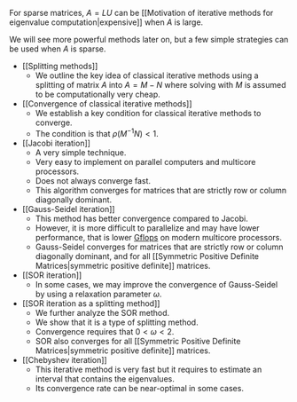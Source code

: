 For sparse matrices, $A = LU$ can be [[Motivation of iterative methods for eigenvalue computation|expensive]] when $A$ is large.

We will see more powerful methods later on, but a few simple strategies can be used when $A$ is sparse.

- [[Splitting methods]]
	- We outline the key idea of classical iterative methods using a splitting of matrix $A$ into $A=M-N$ where solving with $M$ is assumed to be computationally very cheap.
- [[Convergence of classical iterative methods]]
	- We establish a key condition for classical iterative methods to converge.
	- The condition is that $\rho(M^{-1}N) < 1$.
- [[Jacobi iteration]]
	- A very simple technique.
	- Very easy to implement on parallel computers and multicore processors.
	- Does not always converge fast.
	- This algorithm converges for matrices that are strictly row or column diagonally dominant.
- [[Gauss-Seidel iteration]]
	- This method has better convergence compared to Jacobi.
	- However, it is more difficult to parallelize and may have lower performance, that is lower [Gflops](https://en.wikipedia.org/wiki/FLOPS) on modern multicore processors.
	- Gauss-Seidel converges for matrices that are strictly row or column diagonally dominant, and for all [[Symmetric Positive Definite Matrices|symmetric positive definite]] matrices.
- [[SOR iteration]]
	- In some cases, we may improve the convergence of Gauss-Seidel by using a relaxation parameter $\omega$.
- [[SOR iteration as a splitting method]]
	- We further analyze the SOR method.
	- We show that it is a type of splitting method.
	- Convergence requires that $0 < \omega < 2$.
	- SOR also converges for all [[Symmetric Positive Definite Matrices|symmetric positive definite]] matrices.
- [[Chebyshev iteration]]
	- This iterative method is very fast but it requires to estimate an interval that contains the eigenvalues.
	- Its convergence rate can be near-optimal in some cases.